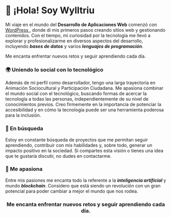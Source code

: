 # 👋 ¡Hola! Soy Wylltriu

Mi viaje en el mundo del **Desarrollo de Aplicaciones Web** comenzó con <a href="https://www.wordPress.com" target="_blank" rel="noreferrer">WordPress </a>, donde di mis primeros pasos creando sitios web y gestionando contenidos. Con el tiempo, mi curiosidad por la tecnología me llevó a explorar y profesionalizarme en diversos aspectos del desarrollo, incluyendo ***bases de datos*** y varios ***lenguajes de programación***.

Me encanta enfrentar nuevos retos y seguir aprendiendo cada día. 

### 🌍 Uniendo lo social con lo tecnológico

Además de mi perfil como desarrollador, tengo una larga trayectoria en Animación Sociocultural y Participación Ciudadana. Me apasiona combinar el mundo social con el tecnológico, buscando formas de acercar la tecnología a todas las personas, independientemente de su nivel de conocimientos previos. Creo firmemente en la importancia de potenciar la accesibilidad y en cómo la tecnología puede ser una herramienta poderosa para la inclusión.

### 🎯 En búsqueda

Estoy en constante búsqueda de proyectos que me permitan seguir aprendiendo, contribuir con mis habilidades y, sobre todo, generar un impacto positivo en la sociedad. Si compartes esta visión o tienes una idea que te gustaría discutir, no dudes en contactarme.

### 🌱 Me apasiona

Entre mis pasiones me encanta todo la referente a la ***inteligencia artificial*** y mundo ***blockchain***. Considero que está siendo un revolución con un gran potencial para poder cambiar a mejor el mundo que nos rodea.


<h3 align="center"> Me encanta enfrentar nuevos retos y seguir aprendiendo cada día. </h3>
